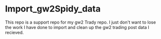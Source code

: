 Import_gw2Spidy_data
====================


This repo is a support repo for my gw2 Trady repo. I just don't want to lose the work I have done to import and clean up the gw2 trading post data I recieved.
